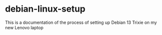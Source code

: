 # debian-linux-setup
This is a documentation of the process of setting up Debian 13 Trixie on my new Lenovo laptop
